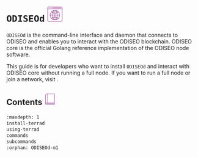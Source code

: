 # `ODISEOd` <img src="/img/ODISEOd.svg" height="40px">

`ODISEOd` is the command-line interface and daemon that connects to ODISEO and enables you to interact with the ODISEO blockchain. ODISEO core is the official Golang reference implementation of the ODISEO node software.

This guide is for developers who want to install `ODISEOd` and interact with ODISEO core without running a full node. If you want to run a full node or join a network, visit [](../../../full-node/run-a-full-ODISEO-node/README.md).

## Contents <img src="/img/Glossary.svg" height="30px"> 
```{toctree}
:maxdepth: 1
install-terrad
using-terrad
commands
subcommands
:orphan: ODISEOd-m1
```
